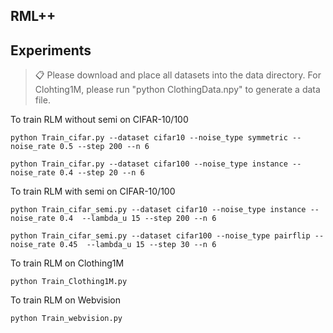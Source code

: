 ## RML++

## Experiments



> 📋 Please download and place all datasets into the data directory. For Clohting1M, please run "python ClothingData.npy" to generate a data file.

To train RLM without semi on CIFAR-10/100

```
python Train_cifar.py --dataset cifar10 --noise_type symmetric --noise_rate 0.5 --step 200 --n 6
```

```
python Train_cifar.py --dataset cifar100 --noise_type instance --noise_rate 0.4 --step 20 --n 6
```

To train RLM with semi on CIFAR-10/100

```
python Train_cifar_semi.py --dataset cifar10 --noise_type instance --noise_rate 0.4  --lambda_u 15 --step 200 --n 6
```

```
python Train_cifar_semi.py --dataset cifar100 --noise_type pairflip --noise_rate 0.45  --lambda_u 15 --step 30 --n 6
```

To train RLM on Clothing1M

```train Clothing1M
python Train_Clothing1M.py
```
To train RLM on Webvision

```train Clothing1M
python Train_webvision.py
```
